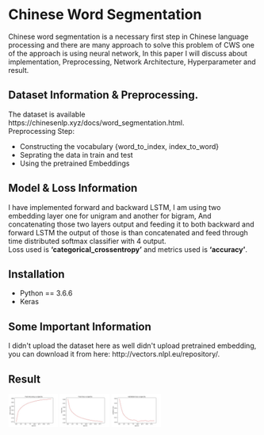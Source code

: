 # Chinese Word Segmentation
Chinese word segmentation is a necessary first step in Chinese language processing and there
are many approach to solve this problem of CWS one of the approach is using neural network, 
In this paper I will discuss about implementation, Preprocessing, Network Architecture,
Hyperparameter and result.

<h2>Dataset Information & Preprocessing.</h2>
The dataset is available https://chinesenlp.xyz/docs/word_segmentation.html. <br/> 
Preprocessing Step:
 <ul> 
  <li> Constructing the vocabulary {word_to_index, index_to_word} </li>
  <li> Seprating the data in train and test </li>
  <li> Using the pretrained Embeddings </li>
</ul>

<h2> Model & Loss Information </h2>
I have implemented  forward and backward LSTM, I am using two embedding layer one for unigram and another for bigram,
And concatenating those two layers output and feeding it to both backward and forward LSTM
the output of those is than concatenated and feed through time distributed softmax classifier
with 4 output. <br/> Loss used is  <b>‘categorical_crossentropy’</b>  and metrics used is  <b>‘accuracy’</b>.


<h2> Installation </h2>
<ul>
 <li>Python == 3.6.6</li>
 <li>Keras</li>
 </ul>
 
<h2> Some Important Information </h2>
 I didn't upload the dataset here as well didn't upload pretrained embedding, you can download it from  here: http://vectors.nlpl.eu/repository/.
 <h2> Result </h2>
<p float="left">
  <img src="resources/Train Accuracy vs Epochs.jpg" width="100" />
  <img src="resources/Train loss vs Epochs.jpg" width="100" /> 
  <img src="resources/Validation loss vs Epochs.jpg" width="100" />
</p>

